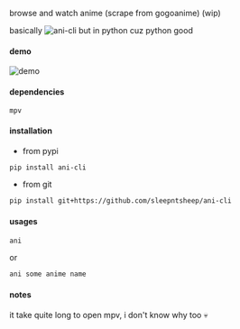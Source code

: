 browse and watch anime (scrape from gogoanime) (wip)

basically ![ani-cli](https://github.com/pystardust/ani-cli) but in python cuz python good

#### demo
![demo](demo.gif)

#### dependencies
```
mpv
```

#### installation

- from pypi
```bash
pip install ani-cli
```

- from git
```bash
pip install git+https://github.com/sleepntsheep/ani-cli
```

#### usages
```bash
ani
```
or
```bash
ani some anime name
```

#### notes

it take quite long to open mpv, i don't know why too :skull:
